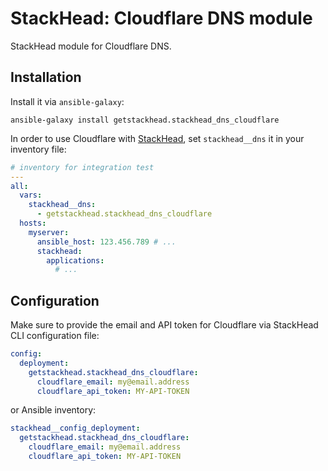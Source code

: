 # StackHead: Cloudflare DNS module

StackHead module for Cloudflare DNS.

## Installation

Install it via `ansible-galaxy`:

```
ansible-galaxy install getstackhead.stackhead_dns_cloudflare
```

In order to use Cloudflare with [StackHead](https://get.stackhead.io), set `stackhead__dns` it in your inventory file:

```yaml
# inventory for integration test
---
all:
  vars:
    stackhead__dns:
      - getstackhead.stackhead_dns_cloudflare
  hosts:
    myserver:
      ansible_host: 123.456.789 # ...
      stackhead:
        applications:
          # ...
```


## Configuration

Make sure to provide the email and API token for Cloudflare via StackHead CLI configuration file:

```yaml
config:
  deployment:
    getstackhead.stackhead_dns_cloudflare:
      cloudflare_email: my@email.address
      cloudflare_api_token: MY-API-TOKEN
```

or Ansible inventory:

```yaml
stackhead__config_deployment:
  getstackhead.stackhead_dns_cloudflare:
    cloudflare_email: my@email.address
    cloudflare_api_token: MY-API-TOKEN
```
